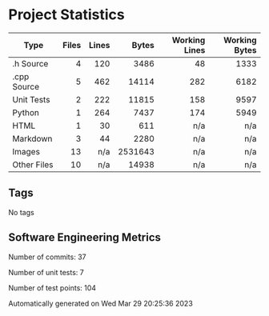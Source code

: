Project Statistics
==================

| Type | Files | Lines | Bytes | Working Lines | Working Bytes |
|------|------:|------:|------:|--------------:|--------------:|
|.h Source|4|120|3486|48|1333|
|.cpp Source|5|462|14114|282|6182|
|Unit Tests|2|222|11815|158|9597|
|Python|1|264|7437|174|5949|
|HTML|1|30|611|n/a|n/a|
|Markdown|3|44|2280|n/a|n/a|
|Images|13|n/a|2531643|n/a|n/a|
|Other  Files|10|n/a|14938|n/a|n/a|

## Tags
No tags

## Software Engineering Metrics

Number of commits:  37

Number of unit tests:  7

Number of test points:  104

Automatically generated on Wed Mar 29 20:25:36 2023

